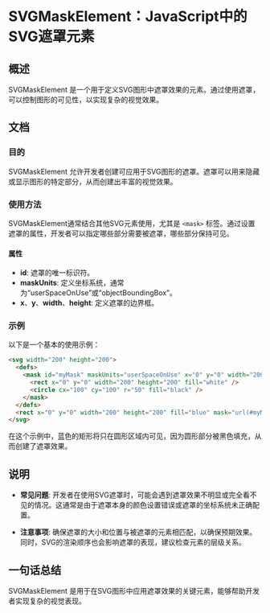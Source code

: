 <!--
Meta Description: # SVGMaskElement：JavaScript中的SVG遮罩元素 ## 概述 SVGMaskElement 是一个用于定义SVG图形中遮罩效果的元素。通过使用遮罩，可以控制图形的可见性，以实现复杂的视觉效果。 ## 文档 ### 目的 SVGMaskElement 允许开发者创建可应用于SV...
Meta Keywords: 200, width, height, svgmaskelement, mask
-->

# SVGMaskElement：JavaScript中的SVG遮罩元素

## 概述
SVGMaskElement 是一个用于定义SVG图形中遮罩效果的元素。通过使用遮罩，可以控制图形的可见性，以实现复杂的视觉效果。

## 文档
### 目的
SVGMaskElement 允许开发者创建可应用于SVG图形的遮罩。遮罩可以用来隐藏或显示图形的特定部分，从而创建出丰富的视觉效果。

### 使用方法
SVGMaskElement通常结合其他SVG元素使用，尤其是 `<mask>` 标签。通过设置遮罩的属性，开发者可以指定哪些部分需要被遮罩，哪些部分保持可见。

#### 属性
- **id**: 遮罩的唯一标识符。
- **maskUnits**: 定义坐标系统，通常为“userSpaceOnUse”或“objectBoundingBox”。
- **x**、**y**、**width**、**height**: 定义遮罩的边界框。

### 示例
以下是一个基本的使用示例：

```html
<svg width="200" height="200">
  <defs>
    <mask id="myMask" maskUnits="userSpaceOnUse" x="0" y="0" width="200" height="200">
      <rect x="0" y="0" width="200" height="200" fill="white" />
      <circle cx="100" cy="100" r="50" fill="black" />
    </mask>
  </defs>
  <rect x="0" y="0" width="200" height="200" fill="blue" mask="url(#myMask)" />
</svg>
```

在这个示例中，蓝色的矩形将只在圆形区域内可见，因为圆形部分被黑色填充，从而创建了遮罩效果。

## 说明
- **常见问题**: 开发者在使用SVG遮罩时，可能会遇到遮罩效果不明显或完全看不见的情况。这通常是由于遮罩本身的颜色设置错误或遮罩的坐标系统未正确配置。
  
- **注意事项**: 确保遮罩的大小和位置与被遮罩的元素相匹配，以确保预期效果。同时，SVG的渲染顺序也会影响遮罩的表现，建议检查元素的层级关系。

## 一句话总结
SVGMaskElement 是用于在SVG图形中应用遮罩效果的关键元素，能够帮助开发者实现复杂的视觉表现。